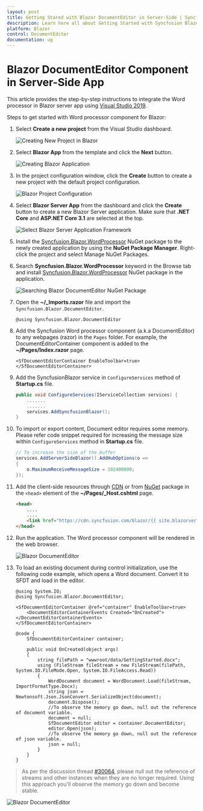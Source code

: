 ```yaml
---
layout: post
title: Getting Stared with Blazor DocumentEditor in Server-Side | Syncfusion
description: Learn here all about Getting Started with Syncfusion Blazor DocumentEditor in Blazor Server-Side App using Visual Studio and more.
platform: Blazor
control: DocumentEditor
documentation: ug
---
```


# Blazor DocumentEditor Component in Server-Side App

This article provides the step-by-step instructions to integrate the Word processor in Blazor server app using [Visual Studio 2019](https://visualstudio.microsoft.com/vs/).

Steps to get started with Word processor component for Blazor:

1. Select **Create a new project** from the Visual Studio dashboard.

    ![Creating New Project in Blazor](../images/blazor-create-new-project.png)

2. Select **Blazor App** from the template and click the **Next** button.

    ![Creating Blazor Application](../images/blazor-template.png)

3. In the project configuration window, click the **Create** button to create a new project with the default project configuration.

    ![Blazor Project Configuration](../images/blazor-project-configuration.png)

4. Select **Blazor Server App** from the dashboard and click the **Create** button to create a new Blazor Server application. Make sure that **.NET Core** and **ASP.NET Core 3.1** are selected at the top.

    ![Select Blazor Server Application Framework](../images/blazor-server-template.png)

5. Install the [Syncfusion.Blazor.WordProcessor](https://www.nuget.org/packages/Syncfusion.Blazor.WordProcessor/) NuGet package to the newly created application by using the **NuGet Package Manager**. Right-click the project and select Manage NuGet Packages.

6. Search **Syncfusion.Blazor.WordProcessor** keyword in the Browse tab and install [Syncfusion.Blazor.WordProcessor](https://www.nuget.org/packages/Syncfusion.Blazor.WordProcessor/) NuGet package in the application.

    ![Searching Blazor DocumentEditor NuGet Package](../images/blazor-document-editor-nuget.png)

7. Open the **~/_Imports.razor** file and import the `Syncfusion.Blazor.DocumentEditor`.

    ```cshtml
    @using Syncfusion.Blazor.DocumentEditor
    ```

8. Add the Syncfusion Word processor component (a.k.a DocumentEditor) to any webpages (razor) in the `Pages` folder. For example, the DocumentEditorContainer component is added to the **~/Pages/Index.razor** page.

    ```cshtml
    <SfDocumentEditorContainer EnableToolbar=true></SfDocumentEditorContainer>
    ```

9. Add the SyncfusionBlazor service in `ConfigureServices` method of **Startup.cs** file.

    ```csharp
    public void ConfigureServices(IServiceCollection services) {
        .......
        .......
        services.AddSyncfusionBlazor();
    }
    ```

10. To import or export content, Document editor requires some memory. Please refer code snippet required for increasing the message size within `ConfigureServices` method in **Startup.cs** file.

    ``` csharp
    // To increase the size of the buffer   
    services.AddServerSideBlazor().AddHubOptions(o => 
    { 
        o.MaximumReceiveMessageSize = 102400000; 
    }); 
    ```

11. Add the client-side resources through [CDN](https://blazor.syncfusion.com/documentation/appearance/themes#cdn-reference) or from [NuGet](https://blazor.syncfusion.com/documentation/appearance/themes#static-web-assets) package in the `<head>` element of the **~/Pages/_Host.cshtml** page.

    ```html
    <head>
        ....
        ....
        <link href="https://cdn.syncfusion.com/blazor/{{ site.blazorversion }}/styles/material.css" rel="stylesheet" />
    </head>
    ```

12. Run the application. The Word processor component will be rendered in the web browser.

    ![Blazor DocumentEditor](../images/blazor-document-editor.png)

13. To load an existing document during control initialization, use the following code example, which opens a Word document. Convert it to SFDT and load in the editor.

    ```cshtml
    @using System.IO;
    @using Syncfusion.Blazor.DocumentEditor;

    <SfDocumentEditorContainer @ref="container" EnableToolbar=true>
        <DocumentEditorContainerEvents Created="OnCreated"></DocumentEditorContainerEvents>
    </SfDocumentEditorContainer>

    @code {
        SfDocumentEditorContainer container;

        public void OnCreated(object args)
        {
            string filePath = "wwwroot/data/GettingStarted.docx";
            using (FileStream fileStream = new FileStream(filePath, System.IO.FileMode.Open, System.IO.FileAccess.Read))
            {
                WordDocument document = WordDocument.Load(fileStream, ImportFormatType.Docx);
                string json = Newtonsoft.Json.JsonConvert.SerializeObject(document);
                document.Dispose();
                //To observe the memory go down, null out the reference of document variable.
                document = null;
                SfDocumentEditor editor = container.DocumentEditor;
                editor.Open(json);
                //To observe the memory go down, null out the reference of json variable.
                json = null;
            }
        }
    }
    ```

> As per the discussion thread [#30064](https://github.com/dotnet/aspnetcore/issues/30064), please null out the reference of streams and other instances when they are no longer required. Using this approach you'll observe the memory go down and become stable.

![Blazor DocumentEditor](../images/blazor-document-editor-component.png)